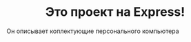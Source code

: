 <h1 align="center">Это проект на Express!</h1>
<p align="left">Он описывает коплектующие персонального компьютера</p>
